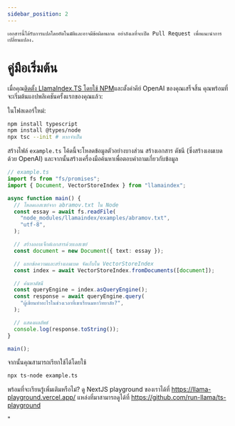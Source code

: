```yaml
---
sidebar_position: 2
---
```


`เอกสารนี้ได้รับการแปลโดยอัตโนมัติและอาจมีข้อผิดพลาด อย่าลังเลที่จะเปิด Pull Request เพื่อแนะนำการเปลี่ยนแปลง.`

# คู่มือเริ่มต้น

เมื่อคุณ[ติดตั้ง LlamaIndex.TS โดยใช้ NPM](installation)และตั้งค่าคีย์ OpenAI ของคุณเสร็จสิ้น คุณพร้อมที่จะเริ่มต้นแอปพลิเคชันครั้งแรกของคุณแล้ว:

ในโฟลเดอร์ใหม่:

```bash npm2yarn
npm install typescript
npm install @types/node
npx tsc --init # หากจำเป็น
```

สร้างไฟล์ `example.ts` โค้ดนี้จะโหลดข้อมูลตัวอย่างบางส่วน สร้างเอกสาร ดัชนี (ซึ่งสร้างเอมเบดด้วย OpenAI) และจากนั้นสร้างเครื่องมือค้นหาเพื่อตอบคำถามเกี่ยวกับข้อมูล

```ts
// example.ts
import fs from "fs/promises";
import { Document, VectorStoreIndex } from "llamaindex";

async function main() {
  // โหลดเอสเซย์จาก abramov.txt ใน Node
  const essay = await fs.readFile(
    "node_modules/llamaindex/examples/abramov.txt",
    "utf-8",
  );

  // สร้างออบเจ็กต์เอกสารด้วยเอสเซย์
  const document = new Document({ text: essay });

  // แยกข้อความและสร้างเอมเบด จัดเก็บใน VectorStoreIndex
  const index = await VectorStoreIndex.fromDocuments([document]);

  // ค้นหาดัชนี
  const queryEngine = index.asQueryEngine();
  const response = await queryEngine.query(
    "ผู้เขียนทำอะไรในช่วงเวลาที่เขาเรียนมหาวิทยาลัย?",
  );

  // แสดงผลลัพธ์
  console.log(response.toString());
}

main();
```

จากนั้นคุณสามารถเรียกใช้ได้โดยใช้

```bash
npx ts-node example.ts
```

พร้อมที่จะเรียนรู้เพิ่มเติมหรือไม่? ดู NextJS playground ของเราได้ที่ https://llama-playground.vercel.app/ แหล่งที่มาสามารถดูได้ที่ https://github.com/run-llama/ts-playground

"
